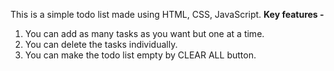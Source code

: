 This is a simple todo list made using HTML, CSS, JavaScript.
**Key features -**
1) You can add as many tasks as you want but one at a time.
2) You can delete the tasks individually.
3) You can make the todo list empty by CLEAR ALL button.

